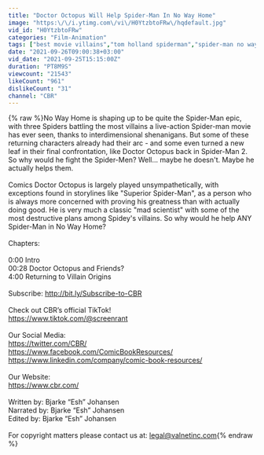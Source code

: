 ```yaml
---
title: "Doctor Octopus Will Help Spider-Man In No Way Home"
image: "https:\/\/i.ytimg.com\/vi\/H0YtzbtoFRw\/hqdefault.jpg"
vid_id: "H0YtzbtoFRw"
categories: "Film-Animation"
tags: ["best movie villains","tom holland spiderman","spider-man no way home trailer"]
date: "2021-09-26T09:00:38+03:00"
vid_date: "2021-09-25T15:15:00Z"
duration: "PT8M9S"
viewcount: "21543"
likeCount: "961"
dislikeCount: "31"
channel: "CBR"
---
```

{% raw %}No Way Home is shaping up to be quite the Spider-Man epic, with three Spiders battling the most villains a live-action Spider-man movie has ever seen, thanks to interdimensional shenanigans. But some of these returning characters already had their arc - and some even turned a new leaf in their final confrontation, like Doctor Octopus back in Spider-Man 2. So why would he fight the Spider-Men? Well... maybe he doesn't. Maybe he actually helps them.<br /><br />Comics Doctor Octopus is largely played unsympathetically, with exceptions found in storylines like &quot;Superior Spider-Man&quot;, as a person who is always more concerned with proving his greatness than with actually doing good. He is very much a classic &quot;mad scientist&quot; with some of the most destructive plans among Spidey's villains. So why would he help ANY Spider-Man in No Way Home?<br /><br />Chapters: <br /><br />0:00 Intro<br />00:28 Doctor Octopus and Friends?<br />4:00 Returning to Villain Origins<br /><br />Subscribe: <a rel="nofollow" target="blank" href="http://bit.ly/Subscribe-to-CBR">http://bit.ly/Subscribe-to-CBR</a> <br /><br />Check out CBR’s official TikTok! <br /><a rel="nofollow" target="blank" href="https://www.tiktok.com/@screenrant">https://www.tiktok.com/@screenrant</a> <br /><br />Our Social Media:<br /><a rel="nofollow" target="blank" href="https://twitter.com/CBR/">https://twitter.com/CBR/</a><br /><a rel="nofollow" target="blank" href="https://www.facebook.com/ComicBookResources/">https://www.facebook.com/ComicBookResources/</a><br /><a rel="nofollow" target="blank" href="https://www.linkedin.com/company/comic-book-resources/">https://www.linkedin.com/company/comic-book-resources/</a><br /><br />Our Website:<br /><a rel="nofollow" target="blank" href="https://www.cbr.com/">https://www.cbr.com/</a><br /><br />Written by: Bjarke “Esh” Johansen<br />Narrated by: Bjarke “Esh” Johansen<br />Edited by: Bjarke “Esh” Johansen<br /><br />For copyright matters please contact us at: legal@valnetinc.com{% endraw %}
